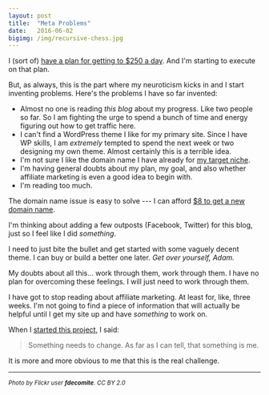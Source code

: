 ```yaml
---
layout: post
title:  "Meta Problems"
date:   2016-06-02
bigimg: /img/recursive-chess.jpg
---
```


I (sort of) [have a plan for getting to $250 a day](http://250aday.github.io/2016-06-02-initial-plan/). And I'm starting to execute on that plan.

But, as always, this is the part where my neuroticism kicks in and I start inventing problems. Here's the problems I have so far invented:

 - Almost no one is reading _this blog_ about my progress. Like two people so far. So I am fighting the urge to spend a bunch of time and energy figuring out how to get traffic here.
 - I can't find a WordPress theme I like for my primary site. Since I have WP skills, I am _extremely_ tempted to spend the next week or two designing my own theme. Almost certainly this is a terrible idea.
 - I'm not sure I like the domain name I have already for [my target niche](http://250aday.github.io/2016-06-01-finding-niche/).
 - I'm having general doubts about my plan, my goal, and also whether affiliate marketing is even a good idea to begin with.
 - I'm reading too much.

The domain name issue is easy to solve --- I can afford [$8 to get a new domain name](https://www.namesilo.com/pricing.php?rid=b985a52rr).

I'm thinking about adding a few outposts (Facebook, Twitter) for this blog, just so I feel like I did _something_.

I need to just bite the bullet and get started with some vaguely decent theme. I can buy or build a better one later. _Get over yourself, Adam._

My doubts about all this... work through them, work through them. I have no plan for overcoming these feelings. I will just need to work through them.

I have got to stop reading about affiliate marketing. At least for, like, three weeks. I'm not going to find a piece of information that will actually be helpful until I get my site up and have _something_ to work on.

When I [started this project](http://250aday.github.io/2016-05-31-intro-goal/), I said:

> Something needs to change. As far as I can tell, that something is me.

It is more and more obvious to me that this is the real challenge.

***

<small>_Photo by Flickr user **fdecomite**. CC BY 2.0_</small>
